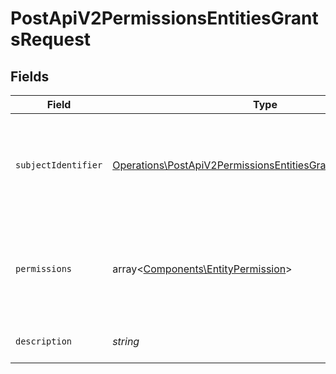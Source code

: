 # PostApiV2PermissionsEntitiesGrantsRequest


## Fields

| Field                                                                                                                                            | Type                                                                                                                                             | Required                                                                                                                                         | Description                                                                                                                                      |
| ------------------------------------------------------------------------------------------------------------------------------------------------ | ------------------------------------------------------------------------------------------------------------------------------------------------ | ------------------------------------------------------------------------------------------------------------------------------------------------ | ------------------------------------------------------------------------------------------------------------------------------------------------ |
| `subjectIdentifier`                                                                                                                              | [Operations\PostApiV2PermissionsEntitiesGrantsSubjectIdentifier](../../Models/Operations/PostApiV2PermissionsEntitiesGrantsSubjectIdentifier.md) | :heavy_check_mark:                                                                                                                               | Identyfikator podmiotu.<br/>\| Type \| Value \|<br/>\| --- \| --- \|<br/>\| Nip \| 10 cyfrowy numer NIP \|                                       |
| `permissions`                                                                                                                                    | array<[Components\EntityPermission](../../Models/Components/EntityPermission.md)>                                                                | :heavy_check_mark:                                                                                                                               | Lista nadawanych uprawnień. Każda wartość może wystąpić tylko raz.                                                                               |
| `description`                                                                                                                                    | *string*                                                                                                                                         | :heavy_check_mark:                                                                                                                               | Opis nadawanych uprawnień.                                                                                                                       |